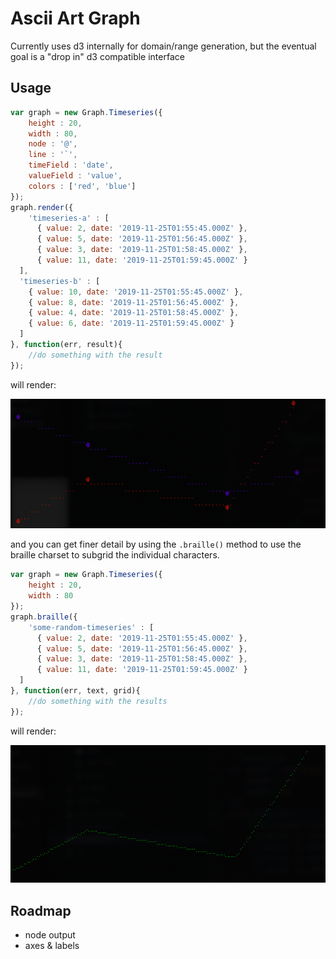 Ascii Art Graph
===============


Currently uses d3 internally for domain/range generation, but the eventual goal is a "drop in" d3 compatible interface

Usage
-----

```javascript
var graph = new Graph.Timeseries({
    height : 20,
    width : 80,
    node : '@',
    line : '`',
    timeField : 'date',
    valueField : 'value',
    colors : ['red', 'blue']
});
graph.render({
    'timeseries-a' : [
      { value: 2, date: '2019-11-25T01:55:45.000Z' },
      { value: 5, date: '2019-11-25T01:56:45.000Z' },
      { value: 3, date: '2019-11-25T01:58:45.000Z' },
      { value: 11, date: '2019-11-25T01:59:45.000Z' }
  ],
  'timeseries-b' : [
    { value: 10, date: '2019-11-25T01:55:45.000Z' },
    { value: 8, date: '2019-11-25T01:56:45.000Z' },
    { value: 4, date: '2019-11-25T01:58:45.000Z' },
    { value: 6, date: '2019-11-25T01:59:45.000Z' }
  ]
}, function(err, result){
    //do something with the result
});
```

will render:

![multi-series](multi-series.png)

and you can get finer detail by using the `.braille()` method to use the braille charset to subgrid the individual characters.

```javascript
var graph = new Graph.Timeseries({
    height : 20,
    width : 80
});
graph.braille({
    'some-random-timeseries' : [
      { value: 2, date: '2019-11-25T01:55:45.000Z' },
      { value: 5, date: '2019-11-25T01:56:45.000Z' },
      { value: 3, date: '2019-11-25T01:58:45.000Z' },
      { value: 11, date: '2019-11-25T01:59:45.000Z' }
  ]
}, function(err, text, grid){
    //do something with the results
});
```
will render:

![simple-braille](simple-braille.png)

Roadmap
-------
- node output
- axes & labels
